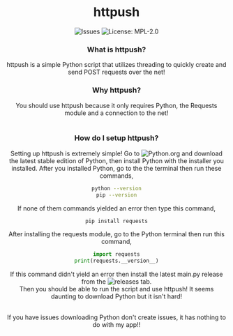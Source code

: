 <div align="center">

  # httpush
  ![Issues](https://img.shields.io/github/issues/crLea/httpush)
  ![License: MPL-2.0](https://img.shields.io/badge/license-MPL--2.0-purple)

  ### What is httpush?
  httpush is a simple Python script that utilizes threading to quickly create and send POST requests over the net!
  <br>
  ### Why httpush?
  You should use httpush because it only requires Python, the Requests module and a connection to the net!
  <br>
  <br>
  ### How do I setup httpush?
  Setting up httpush is extremely simple!
  Go to ![Python.org](https://www.Python.org) and download the latest stable edition of Python, then install Python with the installer you installed.
  After you installed Python, go to the the terminal then run these commands,
  ```bash
  python --version
  pip --version
  ```
  If none of them commands yielded an error then type this command,
  ```bash
  pip install requests
  ```

  After installing the requests module, go to the Python terminal then run this command,
  ```python
  import requests
  print(requests.__version__)
  ```
  If this command didn't yield an error then install the latest main.py release from the ![releases](https://github.com/crLea/httpush/releases) tab. 
  <br>
  Then you should be able to run the script and use httpush!
  It seems daunting to download Python but it isn't hard!
  
  <br>
  If you have issues downloading Python don't create issues, it has nothing to do with my app!!
  
</div>
